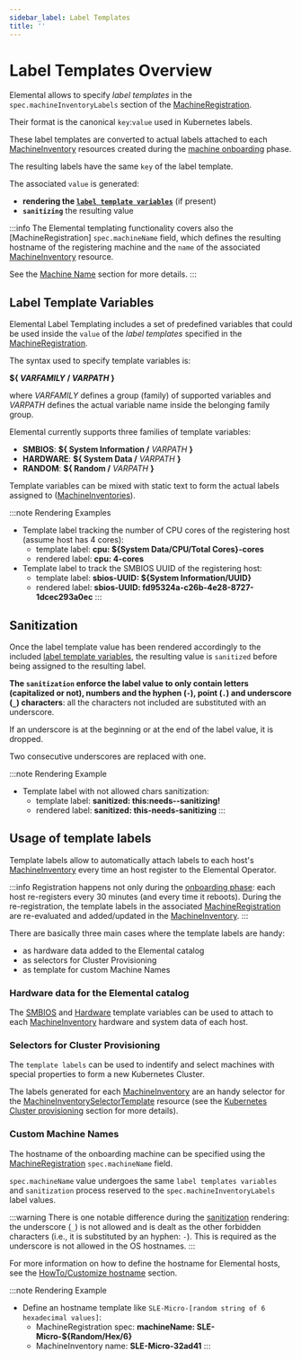 ```yaml
---
sidebar_label: Label Templates
title: ''
---
```


<head>
  <link rel="canonical" href="https://elemental.docs.rancher.com/label-templates"/>
</head>

# Label Templates Overview
Elemental allows to specify *label templates* in the `spec.machineInventoryLabels` section of the 
[MachineRegistration](machineregistration-reference).

Their format is the canonical `key`:`value` used in Kubernetes labels.

These label templates are converted to actual labels attached to each
[MachineInventory](machineinventory-reference) resources created during the
[machine onboarding](architecture-machineonboarding) phase.

The resulting labels have the same `key` of the label template.

The associated `value` is generated:
* **rendering the [`label template variables`](#label-template-variables)** (if present)
* **`sanitizing`** the resulting value


:::info
The Elemental templating functionality covers also the [MachineRegistration] `spec.machineName` field,
which defines the resulting hostname of the registering machine and the `name` of the associated
[MachineInventory](machineinventory-reference) resource.

See the [Machine Name](#machine-name) section for more details.
:::

## Label Template Variables
Elemental Label Templating includes a set of predefined variables that could be used inside the `value` of
the *label templates* specified in the [MachineRegistration](machineregistration-reference).

The syntax used to specify template variables is:

**\$\{ *VARFAMILY* \/ *VARPATH* \}**

where _VARFAMILY_ defines a group (family) of supported variables and _VARPATH_ defines the actual variable
name inside the belonging family group.

Elemental currently supports three families of template variables:
* **SMBIOS**:  **\$\{ System Information \/** _VARPATH_ **\}**
* **HARDWARE**:  **\$\{ System Data \/** _VARPATH_ **\}**
* **RANDOM**:  **\$\{ Random \/** _VARPATH_ **\}**

Template variables can be mixed with static text to form the actual labels assigned to
([MachineInventories](machineinventory-reference)).

:::note Rendering Examples
* Template label tracking the number of CPU cores of the registering host (assume host has 4 cores):
  * template label: **cpu: $\{System Data\/CPU\/Total Cores\}-cores**
  * rendered label: **cpu: 4-cores**
* Template label to track the SMBIOS UUID of the registering host:
  * template label: **sbios-UUID: \$\{System Information\/UUID\}**
  * rendered label: **sbios-UUID: fd95324a-c26b-4e28-8727-1dcec293a0ec**
:::

## Sanitization
Once the label template value has been rendered accordingly to the included [label template variables](#label-template-variables), the resulting value is `sanitized` before being assigned to the resulting label.

**The `sanitization` enforce the label value to only contain letters (capitalized or not), numbers and the hyphen (`-`), point (`.`) and underscore (`_`) characters**:
all the characters not included are substituted with an underscore.

If an underscore is at the beginning or at the end of the label value, it is dropped.

Two consecutive underscores are replaced with one.

:::note Rendering Example
* Template label with not allowed chars sanitization:
  * template label: **sanitized: this:needs--sanitizing!**
  * rendered label: **sanitized: this-needs-sanitizing**
:::

## Usage of template labels
Template labels allow to automatically attach labels to each host's
[MachineInventory](machineinventory-reference) every time an host register to the Elemental Operator.

:::info
Registration happens not only during the [onboarding phase](architecture-machineonboarding): each host
re-registers every 30 minutes (and every time it reboots).
During the re-registration, the template labels in the associated
[MachineRegistration](machineregistration-reference) are re-evaluated and added/updated in the
[MachineInventory](machineinventory-reference).
:::

There are basically three main cases where the template labels are handy:
* as hardware data added to the Elemental catalog
* as selectors for Cluster Provisioning
* as template for custom Machine Names

### Hardware data for the Elemental catalog
The [SMBIOS](smbios) and [Hardware](hardwarelabels) template variables can be used to attach to each
[MachineInventory](machineinventory-reference) hardware and system data of each host.

### Selectors for Cluster Provisioning
The `template labels` can be used to indentify and select machines with special properties to form
a new Kubernetes Cluster.

The labels generated for each [MachineInventory](machineinventory-reference) are an handy selector for the
[MachineInventorySelectorTemplate](machineinventoryselectortemplate-reference) resource
(see the [Kubernetes Cluster provisioning](architecture-clusterdeployment#kubernetes-cluster-provisioning)
section for more details).

### Custom Machine Names
The hostname of the onboarding machine can be specified using the
[MachineRegistration](machineregistration-reference) `spec.machineName` field.

`spec.machineName` value undergoes the same `label templates variables` and `sanitization` process reserved
to the `spec.machineInventoryLabels` label values.

:::warning
There is one notable difference during the [sanitization](#sanitization) rendering: the underscore (`_`) is
not allowed and is dealt as the other forbidden characters (i.e., it is substituted by an hyphen: `-`).
This is required as the underscore is not allowed in the OS hostnames.
:::

For more information on how to define the hostname for Elemental hosts, see the
[HowTo/Customize hostname](hostname) section.

:::note Rendering Example
* Define an hostname template like `SLE-Micro-[random string of 6 hexadecimal values]`:
  * MachineRegistration spec: **machineName: SLE-Micro-\$\{Random\/Hex\/6\}**
  * MachineInventory name: **SLE-Micro-32ad41**
:::